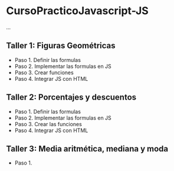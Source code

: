 # CursoPracticoJavascript-JS

...

## Taller 1: Figuras Geométricas
- Paso 1. Definir las formulas
- Paso 2. Implementar las formulas en JS
- Paso 3. Crear funciones 
- Paso 4. Integrar JS con HTML

## Taller 2: Porcentajes y descuentos
- Paso 1. Definir las formulas
- Paso 2. Implementar las formulas en JS
- Paso 3. Crear las funciones
- Paso 4. Integrar JS con HTML

## Taller 3: Media aritmética, mediana y moda
- Paso 1. 
